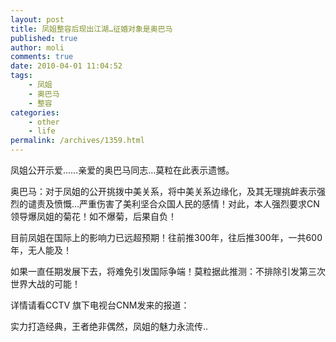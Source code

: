 ```yaml
---
layout: post
title: 凤姐整容后现出江湖…征婚对象是奥巴马
published: true
author: moli
comments: true
date: 2010-04-01 11:04:52
tags:
    - 凤姐
    - 奥巴马
    - 整容
categories:
    - other
    - life
permalink: /archives/1359.html
---
```

凤姐公开示爱……亲爱的奥巴马同志…莫粒在此表示遗憾。
  
奥巴马：对于凤姐的公开挑拨中美关系，将中美关系边缘化，及其无理挑衅表示强烈的谴责及愤慨…严重伤害了美利坚合众国人民的感情！对此，本人强烈要求CN领导爆凤姐的菊花！如不爆菊，后果自负！

目前凤姐在国际上的影响力已远超预期！往前推300年，往后推300年，一共600年，无人能及！
  
如果一直任期发展下去，将难免引发国际争端！莫粒据此推测：不排除引发第三次世界大战的可能！

详情请看CCTV 旗下电视台CNM发来的报道：
  





实力打造经典，王者绝非偶然，凤姐的魅力永流传..